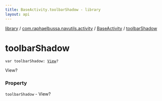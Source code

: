 ```yaml
---
title: BaseActivity.toolbarShadow - library
layout: api
---
```


<div class='api-docs-breadcrumbs'><a href="../../index.html">library</a> / <a href="../index.html">com.raphaelbussa.navutils.activity</a> / <a href="index.html">BaseActivity</a> / <a href="./toolbar-shadow.html">toolbarShadow</a></div>

# toolbarShadow

<div class="signature"><code><span class="keyword">var </span><span class="identifier">toolbarShadow</span><span class="symbol">: </span><a href="https://developer.android.com/reference/android/view/View.html"><span class="identifier">View</span></a><span class="symbol">?</span></code></div>

View?

### Property

<code>toolbarShadow</code> - View?